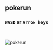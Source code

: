 ## pokerun

### `WASD` or `Arrow keys`

</br>

![pokerun](https://user-images.githubusercontent.com/88086373/227110096-7bed4b15-2955-44d8-bb3d-9b1d2b39ba80.png)
